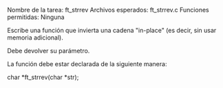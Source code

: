 Nombre de la tarea: ft_strrev
Archivos esperados: ft_strrev.c
Funciones permitidas: Ninguna

Escribe una función que invierta una cadena "in-place" (es decir, sin usar memoria adicional).

Debe devolver su parámetro.

La función debe estar declarada de la siguiente manera:

char	*ft_strrev(char *str);